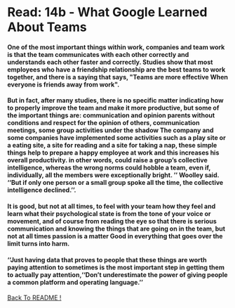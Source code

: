 # Read: 14b - What Google Learned About Teams

#### One of the most important things within work, companies and team work is that the team communicates with each other correctly and understands each other faster and correctly. Studies show that most employees who have a friendship relationship are the best teams to work together, and there is a saying that says, "Teams are more effective When everyone is friends away from work".

#### But in fact, after many studies, there is no specific matter indicating how to properly improve the team and make it more productive, but some of the important things are: communication and opinion parents without conditions and respect for the opinion of others, communication meetings, some group activities under the shadow The company and some companies have implemented some activities such as a play site or a eating site, a site for reading and a site for taking a nap, these simple things help to prepare a happy employee at work and this increases his overall productivity. in other words, could raise a group’s collective intelligence, whereas the wrong norms could hobble a team, even if, individually, all the members were exceptionally bright. ’’ Woolley said. ‘‘But if only one person or a small group spoke all the time, the collective intelligence declined.’’.

#### It is good, but not at all times, to feel with your team how they feel and learn what their psychological state is from the tone of your voice or movement, and of course from reading the eye so that there is serious communication and knowing the things that are going on in the team, but not at all times passion is a matter Good in everything that goes over the limit turns into harm.

#### ‘‘Just having data that proves to people that these things are worth paying attention to sometimes is the most important step in getting them to actually pay attention,‘‘Don’t underestimate the power of giving people a common platform and operating language.’’

[ Back To README !]( https://yousefabujalboush.github.io/reading-notes/ )